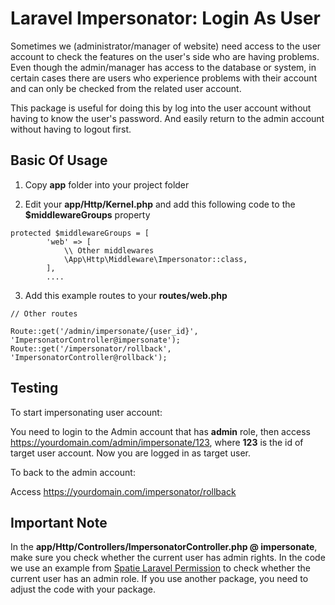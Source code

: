 # Laravel Impersonator: Login As User
Sometimes we (administrator/manager of website) need access to the user account to check the features on the user's side who are having problems. Even though the admin/manager has access to the database or system, in certain cases there are users who experience problems with their account and can only be checked from the related user account.

This package is useful for doing this by log into the user account without having to know the user's password. And easily return to the admin account without having to logout first.

## Basic Of Usage

1. Copy **app** folder into your project folder

2. Edit your **app/Http/Kernel.php** and add this following code to the **$middlewareGroups** property
<pre><code>protected $middlewareGroups = [
        'web' => [
            \\ Other middlewares
            \App\Http\Middleware\Impersonator::class,
        ],
        ....</code></pre>
        
3. Add this example routes to your **routes/web.php**
<pre><code>// Other routes

Route::get('/admin/impersonate/{user_id}', 'ImpersonatorController@impersonate');
Route::get('/impersonator/rollback', 'ImpersonatorController@rollback');</code></pre>

## Testing

To start impersonating user account:

You need to login to the Admin account that has **admin** role, then access https://yourdomain.com/admin/impersonate/123, where **123** is the id of target user account.
Now you are logged in as target user.

To back to the admin account:

Access https://yourdomain.com/impersonator/rollback

## Important Note

In the **app/Http/Controllers/ImpersonatorController.php @ impersonate**, make sure you check whether the current user has admin rights. In the code we use an example from [Spatie Laravel Permission](https://github.com/spatie/laravel-permission) to check whether the current user has an admin role. If you use another package, you need to adjust the code with your package.
